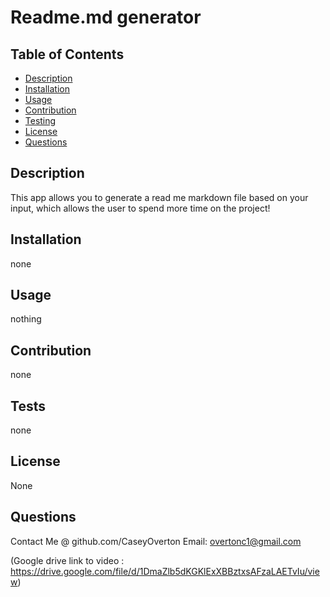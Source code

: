 
  # Readme.md generator


   
## Table of Contents

* [Description](#description)
* [Installation](#installation)
* [Usage](#usage)
* [Contribution](#contribution)
* [Testing](#tests)
* [License](#license)
* [Questions](#questions)

## Description
This app allows you to generate a read me markdown file based on your input, which allows the user to spend more time on the project!

## Installation
 none

## Usage
 nothing

## Contribution
  none

## Tests
none

## License
None

## Questions
 Contact Me @ github.com/CaseyOverton 
 Email: overtonc1@gmail.com


(Google drive link to video : https://drive.google.com/file/d/1DmaZlb5dKGKlExXBBztxsAFzaLAETvIu/view)